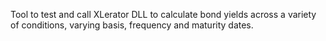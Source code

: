 Tool to test and call XLerator DLL to calculate bond yields across a variety of conditions, varying basis, frequency and maturity dates.